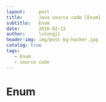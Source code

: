 ```yaml
---
layout:     post
title:      Java source code [Enum]
subtitle:   Enum
date:       2016-02-13
author:     lulongji
header-img: img/post-bg-hacker.jpg
catalog: true
tags:
   - Enum
   - source code
---
```


# Enum